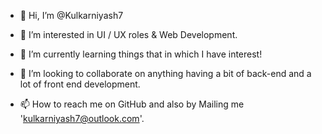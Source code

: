 - 👋 Hi, I’m @Kulkarniyash7
- 👀 I’m interested in UI / UX roles & Web Development.

- 🌱 I’m currently learning things that in which I have interest!
- 💞️ I’m looking to collaborate on anything having a bit of back-end and a lot of front end development.
- 📫 How to reach me on GitHub and also by Mailing me 'kulkarniyash7@outlook.com'.

<!---
Kulkarniyash7/Kulkarniyash7 is a ✨ special ✨ repository because its `README.md` (this file) appears on your GitHub profile.
You can click the Preview link to take a look at your changes.
--->
